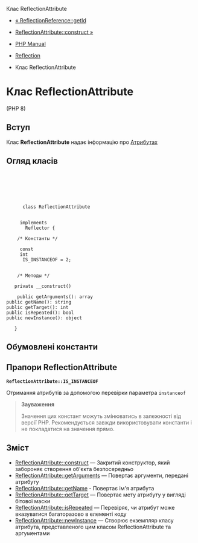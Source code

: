 Клас ReflectionAttribute

-   [« ReflectionReference::getId](reflectionreference.getid.html)
    
-   [ReflectionAttribute::construct »](reflectionattribute.construct.html)
    
-   [PHP Manual](index.html)
    
-   [Reflection](book.reflection.html)
    
-   Клас ReflectionAttribute
    

# Клас ReflectionAttribute

(PHP 8)

## Вступ

Клас **ReflectionAttribute** надає інформацію про [Атрибутах](language.attributes.html)

## Огляд класів

```classsynopsis

     
    

    
     
      class ReflectionAttribute
     

     implements 
       Reflector {

    /* Константы */
    
     const
     int
      IS_INSTANCEOF = 2;


    /* Методы */
    
   private __construct()

    public getArguments(): array
public getName(): string
public getTarget(): int
public isRepeated(): bool
public newInstance(): object

   }
```

## Обумовлені константи

## Прапори ReflectionAttribute

**`ReflectionAttribute::IS_INSTANCEOF`**

Отримання атрибутів за допомогою перевірки параметра `instanceof`

> **Зауваження**
> 
> Значення цих констант можуть змінюватись в залежності від версії PHP. Рекомендується завжди використовувати константи і не покладатися на значення прямо.

## Зміст

-   [ReflectionAttribute::construct](reflectionattribute.construct.html) — Закритий конструктор, який забороняє створення об'єкта безпосередньо
-   [ReflectionAttribute::getArguments](reflectionattribute.getarguments.html) — Повертає аргументи, передані атрибуту
-   [ReflectionAttribute::getName](reflectionattribute.getname.html) - Повертає ім'я атрибута
-   [ReflectionAttribute::getTarget](reflectionattribute.gettarget.html) — Повертає мету атрибуту у вигляді бітової маски
-   [ReflectionAttribute::isRepeated](reflectionattribute.isrepeated.html) — Перевіряє, чи атрибут може вказуватися багаторазово в елементі коду
-   [ReflectionAttribute::newInstance](reflectionattribute.newinstance.html) — Створює екземпляр класу атрибута, представленого цим класом ReflectionAttribute та аргументами